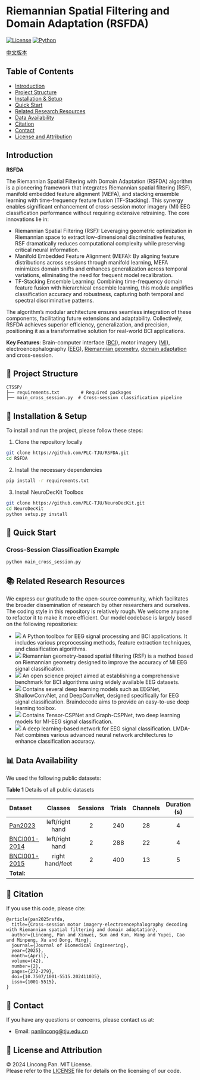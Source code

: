 # Riemannian Spatial Filtering and Domain Adaptation (RSFDA)
 
[![License](https://img.shields.io/badge/License-MIT-blue.svg)](https://opensource.org/licenses/MIT)
[![Python](https://img.shields.io/badge/Python-3.10%2B-green.svg)](https://www.python.org/)

[中文版本](./README.ch.md)

## Table of Contents

- [Introduction](#introduction)
- [Project Structure](#-project-structure)
- [Installation & Setup](#-installation--setup)
- [Quick Start](#-quick-start)
- [Related Research Resources](#-related-research-resources)
- [Data Availability](#-data-availability)
- [Citation](#-citation)
- [Contact](#-contact)
- [License and Attribution](#-license-and-attribution)

## Introduction

**RSFDA** 

The Riemannian Spatial Filtering with Domain Adaptation (RSFDA) algorithm is a pioneering framework that integrates Riemannian spatial filtering (RSF), manifold embedded feature alignment (MEFA), and stacking ensemble learning with time-frequency feature fusion (TF-Stacking). This synergy enables significant enhancement of cross-session motor imagery (MI) EEG classification performance without requiring extensive retraining. The core innovations lie in:

* Riemannian Spatial Filtering (RSF): Leveraging geometric optimization in Riemannian space to extract low-dimensional discriminative features, RSF dramatically reduces computational complexity while preserving critical neural information.
* Manifold Embedded Feature Alignment (MEFA): By aligning feature distributions across sessions through manifold learning, MEFA minimizes domain shifts and enhances generalization across temporal variations, eliminating the need for frequent model recalibration.
* TF-Stacking Ensemble Learning: Combining time-frequency domain feature fusion with hierarchical ensemble learning, this module amplifies classification accuracy and robustness, capturing both temporal and spectral discriminative patterns.

The algorithm’s modular architecture ensures seamless integration of these components, facilitating future extensions and adaptability. Collectively, RSFDA achieves superior efficiency, generalization, and precision, positioning it as a transformative solution for real-world BCI applications.

**Key Features**: Brain-computer interface ([BCI](https://en.wikipedia.org/wiki/Brain%E2%80%93computer_interface)), motor imagery ([MI](https://en.wikipedia.org/wiki/Motor_imagery)), electroencephalography ([EEG](https://en.wikipedia.org/wiki/Electroencephalography)), [Riemannian geometry](https://en.wikipedia.org/wiki/Riemannian_geometry), [domain adaptation](https://en.wikipedia.org/wiki/Domain_adaptation) and cross-session.

## 📁 Project Structure
```plaintext
CTSSP/
├── requirements.txt        # Required packages
├── main_cross_session.py  # Cross-session classification pipeline

```

## 🔧 Installation & Setup

To install and run the project, please follow these steps:

1. Clone the repository locally
```bash
git clone https://github.com/PLC-TJU/RSFDA.git
cd RSFDA
```

2. Install the necessary dependencies
```bash
pip install -r requirements.txt
```

3. Install NeuroDecKit Toolbox
```bash
git clone https://github.com/PLC-TJU/NeuroDecKit.git
cd NeuroDecKit
python setup.py install
```

## 🚀 Quick Start

### Cross-Session Classification Example
```bash
python main_cross_session.py 
```

## 📚 Related Research Resources

We express our gratitude to the open-source community, which facilitates the broader dissemination of research by other researchers and ourselves. The coding style in this repository is relatively rough. We welcome anyone to refactor it to make it more efficient. Our model codebase is largely based on the following repositories:

- [<img src="https://img.shields.io/badge/GitHub-NeuroDeckit-b31b1b"></img>](https://github.com/PLC-TJU/NeuroDeckit) A Python toolbox for EEG signal processing and BCI applications. It includes various preprocessing methods, feature extraction techniques, and classification algorithms.
- [<img src="https://img.shields.io/badge/GitHub-RSF-b31b1b"></img>](https://github.com/PLC-TJU/RSF) Riemannian geometry-based spatial filtering (RSF) is a method based on Riemannian geometry designed to improve the accuracy of MI EEG signal classification.
- [<img src="https://img.shields.io/badge/GitHub-MOABB-b31b1b"></img>](https://github.com/NeuroTechX/moabb) An open science project aimed at establishing a comprehensive benchmark for BCI algorithms using widely available EEG datasets.
- [<img src="https://img.shields.io/badge/GitHub-Braindecode-b31b1b"></img>](https://github.com/braindecode/braindecode) Contains several deep learning models such as EEGNet, ShallowConvNet, and DeepConvNet, designed specifically for EEG signal classification. Braindecode aims to provide an easy-to-use deep learning toolbox.
- [<img src="https://img.shields.io/badge/GitHub-CSPNet-b31b1b"></img>](https://github.com/GeometricBCI/Tensor-CSPNet-and-Graph-CSPNet) Contains Tensor-CSPNet and Graph-CSPNet, two deep learning models for MI-EEG signal classification.
- [<img src="https://img.shields.io/badge/GitHub-LMDANet-b31b1b"></img>](https://github.com/MiaoZhengQing/LMDA-Code) A deep learning-based network for EEG signal classification. LMDA-Net combines various advanced neural network architectures to enhance classification accuracy.

## 📊 Data Availability

We used the following public datasets:

**Table 1** Details of all public datasets

| Dataset                                                   |     Classes     | Sessions | Trials | Channels | Duration (s) | Subjects |
| :-------------------------------------------------------  | :-------------: | :------: | :----: | :------: | :----------: | :------: |
| [Pan2023](https://doi.org/10.1088/1741-2552/ad0a01)       | left/right hand |    2     |  240   |    28    |      4       |    14    |
| [BNCI001-2014](https://doi.org/10.3389/fnins.2012.00055)  | left/right hand |    2     |  288   |    22    |      4       |    9     |
| [BNCI001-2015](https://doi.org/10.1109/TNSRE.2012.2189584)| right hand/feet |    2     |  400   |    13    |      5       |    12    |
| **Total:**                                                |                 |          |        |          |              |  **35**  |


## 📜 Citation
If you use this code, please cite:  
```
@article{pan2025rsfda,
  title={Cross-session motor imagery-electroencephalography decoding with Riemannian spatial filtering and domain adaptation}, 
  author={Lincong, Pan and Xinwei, Sun and Kun, Wang and Yupei, Cao and Minpeng, Xu and Dong, Ming},
  journal={Journal of Biomedical Engineering},
  year={2025},
  month={April},
  volume={42},
  number={2},
  pages={272-279},
  doi={10.7507/1001-5515.202411035},
  issn={1001-5515},
}
```

## 🤝 Contact

If you have any questions or concerns, please contact us at:  
 - Email: panlincong@tju.edu.cn

## 📝 License and Attribution

© 2024 Lincong Pan. MIT License.  
Please refer to the [LICENSE](./LICENSE) file for details on the licensing of our code.   
 
